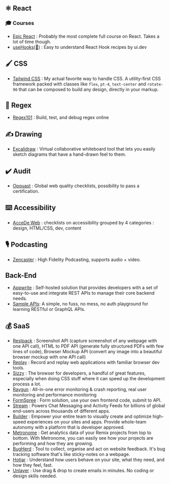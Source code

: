 ## ⚛️ React

### 🎓 Courses

- [Epic React](https://epicreact.dev) : Probably the most complete full course on React. Takes a lot of time though.
- [useHooks(🐠)](https://usehooks.com/) : Easy to understand React Hook recipes by ui.dev

## 🖌 CSS

- [Tailwind CSS](https://tailwindcss.com/) : My actual favorite way to handle CSS. A utility-first CSS framework packed with classes like `flex`, `pt-4`, `text-center` and `rotate-90` that can be composed to build any design, directly in your markup.

## 🤯 Regex

- [Regex101](https://regex101.com/) : Build, test, and debug regex online

## ✍️ Drawing

- [Excalidraw](https://excalidraw.com/) : Virtual collaborative whiteboard tool that lets you easily sketch diagrams that have a hand-drawn feel to them.

## ✔️ Audit

- [Opquast](https://www.opquast.com/) : Global web quality checklists, possibility to pass a certification. 

## ⌨️ Accessibility

- [AcceDe Web](https://www.accede-web.com/) : checklists on accessibility grouped by 4 categories : design, HTML/CSS, dev, content


## 🎙 Podcasting

- [Zencaster](https://zencastr.com/) : High Fidelity Podcasting, supports audio + video.

## Back-End

- [Appwrite](https://appwrite.io/) : Self-hosted solution that provides developers with a set of easy-to-use and integrate REST APIs to manage their core backend needs.
- [Sample APIs](https://sampleapis.com/): A simple, no fuss, no mess, no auth playground for learning RESTful or GraphQL APIs.

## 💰 SaaS

- [Restpack](https://restpack.io/) : Screenshot API (capture screenshot of any webpage with one API call), HTML to PDF API (generate fully structured PDFs with few lines of code), Browser Mockup API (convert any image into a beautiful browser mockup with one API call)
- [Replay](https://www.replay.io/) : Record and replay web applications with familiar browser dev tools.
- [Sizzy](https://sizzy.co/) : The browser for developers, a handful of great features, especially when doing CSS stuff where it can speed up the development process a lot.
- [Raygun](https://raygun.com/) : All-in-one error monitoring & crash reporting, real user monitoring and performance monitoring
- [FormSpree](https://formspree.io/) : Form solution, use your own frontend code, submit to API.
- [Stream](https://getstream.io/) : Powers Chat Messaging and Activity Feeds for billions of global end-users across thousands of different apps.
- [Builder](https://www.builder.io/) : Empower your entire team to visually create and optimize high-speed experiences on your sites and apps. Provide whole-team autonomy with a platform that is developer approved.
- [Metronome](https://metronome.sh/) : Get analytics data of your Remix projects from top to bottom. With Metronome, you can easily see how your projects are performing and how they are growing.
- [BugHerd](https://bugherd.com/) : Tool to collect, organise and act on website feedback. It's bug tracking software that's like sticky-notes on a webpage.
- [Hotjar](https://www.hotjar.com/) : Understand how users behave on your site, what they need, and how they feel, fast.
- [Unlayer](https://unlayer.com/) : Use drag & drop to create emails in minutes. No coding or design skills needed.